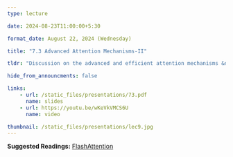 ```yaml
---
type: lecture

date: 2024-08-23T11:00:00+5:30

format_date: August 22, 2024 (Wednesday)

title: "7.3 Advanced Attention Mechanisms-II"

tldr: "Discussion on the advanced and efficient attention mechanisms &ndash; flash attention"

hide_from_announcments: false

links: 
    - url: /static_files/presentations/73.pdf
      name: slides
    - url: https://youtu.be/wKeVkVMCS6U
      name: video

thumbnail: /static_files/presentations/lec9.jpg
---
```


**Suggested Readings:**
[FlashAttention](https://arxiv.org/abs/2205.14135v2)
<!-- Other additional contents using markdown -->
